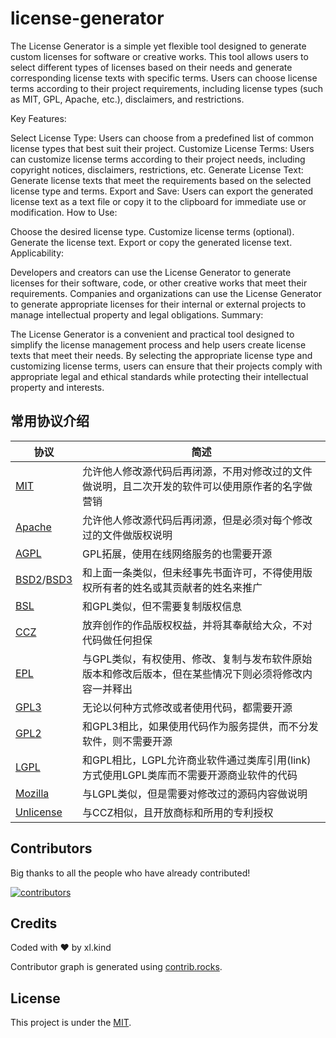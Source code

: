 # license-generator
The License Generator is a simple yet flexible tool designed to generate custom licenses for software or creative works. This tool allows users to select different types of licenses based on their needs and generate corresponding license texts with specific terms. Users can choose license terms according to their project requirements, including license types (such as MIT, GPL, Apache, etc.), disclaimers, and restrictions.

Key Features:

Select License Type: Users can choose from a predefined list of common license types that best suit their project.
Customize License Terms: Users can customize license terms according to their project needs, including copyright notices, disclaimers, restrictions, etc.
Generate License Text: Generate license texts that meet the requirements based on the selected license type and terms.
Export and Save: Users can export the generated license text as a text file or copy it to the clipboard for immediate use or modification.
How to Use:

Choose the desired license type.
Customize license terms (optional).
Generate the license text.
Export or copy the generated license text.
Applicability:

Developers and creators can use the License Generator to generate licenses for their software, code, or other creative works that meet their requirements.
Companies and organizations can use the License Generator to generate appropriate licenses for their internal or external projects to manage intellectual property and legal obligations.
Summary:

The License Generator is a convenient and practical tool designed to simplify the license management process and help users create license texts that meet their needs. By selecting the appropriate license type and customizing license terms, users can ensure that their projects comply with appropriate legal and ethical standards while protecting their intellectual property and interests.

## 常用协议介绍

| 协议                                                                                                                  | 简述                                                   |
| ------------------------------------------------------------------------------------------------------------------- | ---------------------------------------------------- |
| [MIT](https://choosealicense.com/licenses/mit/)                                                                     | 允许他人修改源代码后再闭源，不用对修改过的文件做说明，且二次开发的软件可以使用原作者的名字做营销     |
| [Apache](https://choosealicense.com/licenses/apache-2.0/)                                                           | 允许他人修改源代码后再闭源，但是必须对每个修改过的文件做版权说明                     |
| [AGPL](https://choosealicense.com/licenses/agpl-3.0/)                                                               | GPL拓展，使用在线网络服务的也需要开源                                 |
| [BSD2](https://choosealicense.com/licenses/bsd-2-clause/)/[BSD3](https://choosealicense.com/licenses/bsd-3-clause/) | 和上面一条类似，但未经事先书面许可，不得使用版权所有者的姓名或其贡献者的姓名来推广            |
| [BSL](https://choosealicense.com/licenses/bsl-1.0/)                                                                 | 和GPL类似，但不需要复制版权信息                                    |
| [CCZ](https://choosealicense.com/licenses/cc0-1.0/)                                                                 | 放弃创作的作品版权权益，并将其奉献给大众，不对代码做任何担保                       |
| [EPL](https://opensource.org/license/EPL-2.0)                                                                       | 与GPL类似，有权使用、修改、复制与发布软件原始版本和修改后版本，但在某些情况下则必须将修改内容一并释出 |
| [GPL3](https://choosealicense.com/licenses/gpl-3.0/)                                                                | 无论以何种方式修改或者使用代码，都需要开源                                |
| [GPL2](https://choosealicense.com/licenses/lgpl-2.0/)                                                               | 和GPL3相比，如果使用代码作为服务提供，而不分发软件，则不需要开源                   |
| [LGPL](https://choosealicense.com/licenses/lgpl-3.0/)                                                               | 和GPL相比，LGPL允许商业软件通过类库引用(link)方式使用LGPL类库而不需要开源商业软件的代码 |
| [Mozilla](https://choosealicense.com/licenses/mpl-2.0/)                                                             | 与LGPL类似，但是需要对修改过的源码内容做说明                             |
| [Unlicense](https://choosealicense.com/licenses/unlicense/)                                                         | 与CCZ相似，且开放商标和所用的专利授权                                 |

## Contributors

Big thanks to all the people who have already contributed!

[![contributors](https://contrib.rocks/image?repo=Xuanle06/license-generator)](https://github.com/Xuanle06/license-generator/graphs/contributors)

## Credits

Coded with ❤️ by xl.kind

Contributor graph is generated using [contrib.rocks](https://contrib.rocks/preview?repo=Xuanle06%2Flicense-generator).

## License

This project is under the [MIT](LICENSE).